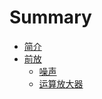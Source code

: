 # Summary

* [简介](README.md)
* [前放](Preamplifier/README.md)
	- [噪声](Preamplifier/Noise.md)
	- [运算放大器](Preamplifier/OperationalAmplifier.md)


